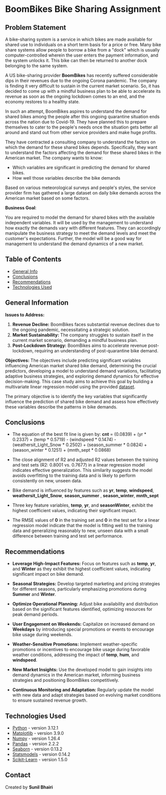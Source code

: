 # BoomBikes Bike Sharing Assignment

## **Problem Statement**

A bike-sharing system is a service in which bikes are made available for shared use to individuals on a short term basis for a price or free. Many bike share systems allow people to borrow a bike from a "dock" which is usually computer-controlled wherein the user enters the payment information, and the system unlocks it. This bike can then be returned to another dock belonging to the same system.

A US bike-sharing provider **BoomBikes** has recently suffered considerable dips in their revenues due to the ongoing Corona pandemic. The company is finding it very difficult to sustain in the current market scenario. So, it has decided to come up with a mindful business plan to be able to accelerate its revenue as soon as the ongoing lockdown comes to an end, and the economy restores to a healthy state.

In such an attempt, BoomBikes aspires to understand the demand for shared bikes among the people after this ongoing quarantine situation ends across the nation due to Covid-19. They have planned this to prepare themselves to cater to the people's needs once the situation gets better all around and stand out from other service providers and make huge profits.

They have contracted a consulting company to understand the factors on which the demand for these shared bikes depends. Specifically, they want to understand the factors affecting the demand for these shared bikes in the American market. The company wants to know:

- Which variables are significant in predicting the demand for shared bikes.
- How well those variables describe the bike demands <br>

Based on various meteorological surveys and people's styles, the service provider firm has gathered a large dataset on daily bike demands across the American market based on some factors.

**Business Goal**:

You are required to model the demand for shared bikes with the available independent variables. It will be used by the management to understand how exactly the demands vary with different features. They can accordingly manipulate the business strategy to meet the demand levels and meet the customer's expectations. Further, the model will be a good way for management to understand the demand dynamics of a new market.

## Table of Contents

- [General Info](#general-information)
- [Conclusions](#conclusions)
- [Recommendations](#recommendations)
- [Technologies Used](#technologies-used)

<!-- You can include any other section that is pertinent to your problem -->

## General Information

**Issues to Address:**

1. **Revenue Decline:** BoomBikes faces substantial revenue declines due to the ongoing pandemic, necessitating a strategic solution.
2. **Market Sustainability:** The company struggles to sustain itself in the current market scenario, demanding a mindful business plan.
3. **Post-Lockdown Strategy:** BoomBikes aims to accelerate revenue post-lockdown, requiring an understanding of post-quarantine bike demand.

**Objectives:**
The objectives include predicting significant variables influencing American market shared bike demand, determining the crucial predictors, developing a model to understand demand variations, facilitating adaptive business strategies, and exploring demand dynamics for effective decision-making. This case study aims to achieve this goal by building a multivariate linear regression model using the provided [dataset](./day.csv).

The primary objective is to identify the key variables that significantly influence the prediction of shared bike demand and assess how effectively these variables describe the patterns in bike demands.

## Conclusions

- The equation of the best fit line is given by:
**cnt** = (0.0839) + (yr * 0.2337) + (temp * 0.5719) - (windspeed * 0.1474) - (weathersit_Light_Snow * 0.2502) + (season_summer * 0.0824) + (season_winter * 0.1251) + (mnth_sept * 0.0868) 

- The close alignment of R2 and adjusted R2 values between the training and test sets (R2: 0.8001 vs. 0.7677) in a linear regression model indicates effective generalization. This similarity suggests the model avoids overfitting to the training data and is likely to perform consistently on new, unseen data.
- Bike demand is influenced by features such as **yr**, **temp**, **windspeed**, **weathersit_Light_Snow**, **season_summer** , **season_winter**, **mnth_sept** 
- Three key feature variables, **temp**, **yr**, and **seasonWinter**, exhibit the highest coefficient values, indicating their significant impact.
- The RMSE values of **0** in the training set and **0** in the test set for a linear regression model indicate that the model is fitting well to the training data and generalizing reasonably to new, unseen data with a small difference between training and test set performance.

## Recommendations

- **Leverage High-Impact Features:** Focus on features such as **temp**, **yr**, and **Winter** as they exhibit the highest coefficient values, indicating significant impact on bike demand.

- **Seasonal Strategies:** Develop targeted marketing and pricing strategies for different seasons, particularly emphasizing promotions during **Summer** and **Winter**.

- **Optimize Operational Planning:** Adjust bike availability and distribution based on the significant features identified, optimizing resources for peak demand periods.

- **User Engagement on Weekends:** Capitalize on increased demand on **Weekdays** by introducing special promotions or events to encourage bike usage during weekends.

- **Weather-Sensitive Promotions:** Implement weather-specific promotions or incentives to encourage bike usage during favorable weather conditions, addressing the impact of **temp**, **hum**, and **windspeed**.

- **New Market Insights:** Use the developed model to gain insights into demand dynamics in the American market, informing business strategies and positioning BoomBikes competitively.

- **Continuous Monitoring and Adaptation:** Regularly update the model with new data and adapt strategies based on evolving market conditions to ensure sustained revenue growth.

## Technologies Used

- [Python](https://www.python.org/) - version 3.12.1
- [Matplotlib](https://matplotlib.org/) - version 3.9.0
- [Numpy](https://numpy.org/) - version 1.26.4
- [Pandas](https://pandas.pydata.org/) - version 2.2.2
- [Seaborn](https://seaborn.pydata.org/) - version 0.13.2
- [Statsmodels](https://www.statsmodels.org/stable/index.html) - version 0.14.2
- [Scikit-Learn](https://scikit-learn.org/stable/) - version 1.5.0

## Contact

Created by **Sunil Bhairi**
